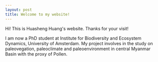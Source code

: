 ```yaml
---
layout: post
title: Welcome to my website!
---
```


Hi! This is Huasheng Huang's website. Thanks for your visit!

I am now a PhD student at Institute for Biodiversity and Ecosystem Dynamics, University of Amsterdam. My project involves in the study on paleovegation, paleoclimate and paleoenvironment in central Myanmar Basin with the proxy of Pollen.
